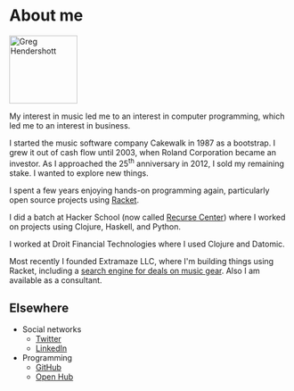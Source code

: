 # About me

<img style="width:q68px; height:122px;"
     src="/img/navbar-logo.jpg"
     alt="Greg Hendershott" />

My interest in music led me to an interest in computer programming,
which led me to an interest in business.

I started the music software company Cakewalk in 1987 as a bootstrap.
I grew it out of cash flow until 2003, when Roland Corporation became
an investor. As I approached the 25<sup>th</sup> anniversary in 2012,
I sold my remaining stake. I wanted to explore new things.

I spent a few years enjoying hands-on programming again, particularly
open source projects using [Racket].

I did a batch at Hacker School (now called [Recurse Center]) where I
worked on projects using Clojure, Haskell, and Python.

I worked at Droit Financial Technologies where I used Clojure and
Datomic.

Most recently I founded Extramaze LLC, where I'm building things using
Racket, including a [search engine for deals on music gear][deals].
Also I am available as a consultant.

[Racket]: http://www.racket-lang.org
[Recurse Center]: http://www.recurse.com
[deals]: https://deals.extramaze.com

## Elsewhere

- Social networks
    - [Twitter](https://twitter.com/GregHendershott)
    - [LinkedIn](http://www.linkedin.com/in/greghendershott)
- Programming
    - [GitHub](https://github.com/greghendershott)
    - [Open Hub](https://www.openhub.net/accounts/GregHendershott)
